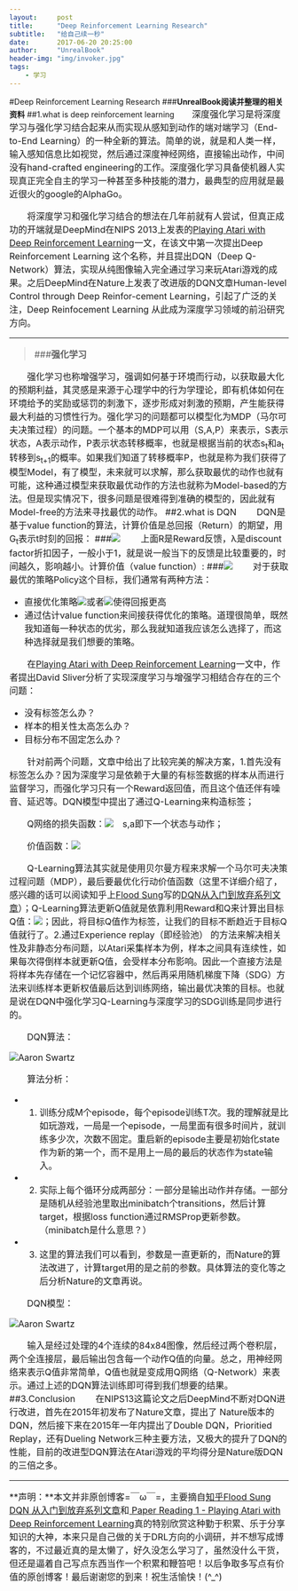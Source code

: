 ```yaml
---
layout:     post
title:      "Deep Reinforcement Learning Research"
subtitle:   "给自己续一秒"
date:       2017-06-20 20:25:00
author:     "UnrealBook"
header-img: "img/invoker.jpg"
tags:
    - 学习
---
```

#Deep Reinforcement Learning Research
###**UnrealBook阅读并整理的相关资料**
##1.what is deep reinforcement learning 
　　<font size=3>深度强化学习是将深度学习与强化学习结合起来从而实现从感知到动作的端对端学习（End-to-End Learning）的一种全新的算法。简单的说，就是和人类一样，输入感知信息比如视觉，然后通过深度神经网络，直接输出动作，中间没有hand-crafted engineering的工作。深度强化学习具备使机器人实现真正完全自主的学习一种甚至多种技能的潜力，最典型的应用就是最近很火的google的AlphaGo。

　　将深度学习和强化学习结合的想法在几年前就有人尝试，但真正成功的开端就是DeepMind在NIPS 2013上发表的[Playing Atari with Deep Reinforcement Learning](https://www.cs.toronto.edu/~vmnih/docs/dqn.pdf)一文，在该文中第一次提出Deep Reinforcement Learning 这个名称，并且提出DQN（Deep Q-Network）算法，实现从纯图像输入完全通过学习来玩Atari游戏的成果。之后DeepMind在Nature上发表了改进版的DQN文章Human-level Control through Deep Reinfor-cement Learning，引起了广泛的关注，Deep Reinfocement Learning 从此成为深度学习领域的前沿研究方向。
***
>###**强化学习**

　　强化学习也称增强学习，强调如何基于环境而行动，以获取最大化的预期利益，其灵感是来源于心理学中的行为学理论，即有机体如何在环境给予的奖励或惩罚的刺激下，逐步形成对刺激的预期，产生能获得最大利益的习惯性行为。强化学习的问题都可以模型化为MDP（马尔可夫决策过程）的问题。一个基本的MDP可以用（S,A,P）来表示，S表示状态，A表示动作，P表示状态转移概率，也就是根据当前的状态s<sub>t</sub>和a<sub>t</sub>转移到s<sub>t+1</sub>的概率。如果我们知道了转移概率P，也就是称为我们获得了模型Model，有了模型，未来就可以求解，那么获取最优的动作也就有可能，这种通过模型来获取最优动作的方法也就称为Model-based的方法。但是现实情况下，很多问题是很难得到准确的模型的，因此就有Model-free的方法来寻找最优的动作。
##2.what is DQN
　　DQN是基于value function的算法，计算价值是总回报（Return）的期望，用G<sub>t</sub>表示t时刻的回报：
###<img src="http://chart.googleapis.com/chart?cht=tx&chl=G_t%3DR_%7Bt%2B1%7D%2B%5Clambda%20R_%7Bt%2B2%7D%2B...%3D%5Csum_%7Bk%3D0%7D%5E%5Cinfty%5Clambda%5EkR_%7Bt%2Bk%2B1%7D" style="border:none;" />
　　上面R是Reward反馈，λ是discount factor折扣因子，一般小于1，就是说一般当下的反馈是比较重要的，时间越久，影响越小。计算价值（value function）:
###<img src="http://chart.googleapis.com/chart?cht=tx&chl=v(s)%3DE%5BG_t%7CS_t%3Ds%5D" style="border:none;" />
　　对于获取最优的策略Policy这个目标，我们通常有两种方法：

- 直接优化策略<img src="http://chart.googleapis.com/chart?cht=tx&chl=%5Cpi%20(a%7Cs)" style="border:none;" />或者<img src="http://chart.googleapis.com/chart?cht=tx&chl=a%3D%5Cpi%20(s)" style="border:none;" />使得回报更高
- 通过估计value function来间接获得优化的策略。道理很简单，既然我知道每一种状态的优劣，那么我就知道我应该怎么选择了，而这种选择就是我们想要的策略。

　　在[Playing Atari with Deep Reinforcement Learning](https://www.cs.toronto.edu/~vmnih/docs/dqn.pdf)一文中，作者提出David Sliver分析了实现深度学习与增强学习相结合存在的三个问题：

- 没有标签怎么办？
- 样本的相关性太高怎么办？
- 目标分布不固定怎么办？

　　针对前两个问题，文章中给出了比较完美的解决方案，1.首先没有标签怎么办？因为深度学习是依赖于大量的有标签数据的样本从而进行监督学习，而强化学习只有一个Reward返回值，而且这个值还伴有噪音、延迟等。DQN模型中提出了通过Q-Learning来构造标签；

　　Q网络的损失函数：<img src="http://chart.googleapis.com/chart?cht=tx&chl=L_i(%5Ctheta%20)%3DE_%7Bs%2Ca%5Csim%5Crho%20(%5Ccdot)%20%5B(y_i-Q(s%2Ca%3BQ_i))%5E2%5D" style="border:none;" />　s,a即下一个状态与动作；

　　价值函数：<img src="http://chart.googleapis.com/chart?cht=tx&chl=Q%5E*(s%2Ca)%3DE_%7Bs%5E'%5Csim%5Cepsilon%20%7D%5Br%2B%5Cgamma%20%5Cunderset%7Ba%5E'%7D%7Bmax%7DQ%5E*(s%5E'%2Ca%5E')%7Cs%2Ca%5D" style="border:none;" />

　　Q-Learning算法其实就是使用贝尔曼方程来求解一个马尔可夫决策过程问题（MDP），最后要最优化行动价值函数（这里不详细介绍了，感兴趣的话可以阅读知乎上[Flood Sung](https://www.zhihu.com/people/flood-sung/answers)写的[DQN从入门到放弃系列文章](https://zhuanlan.zhihu.com/p/21262246)）；Q-Learning算法更新Q值就是依靠利用Reward和Q来计算出目标Q值：<img src="http://chart.googleapis.com/chart?cht=tx&chl=R_%7Bt%2B1%7D%2B%5Clambda%20%5Cunderset%7Ba%7D%7Bmax%7DQ(S_%7Bt%2B1%7D%2Ca)" style="border:none;" />；因此，将目标Q值作为标签，让我们的目标不断趋近于目标Q值就行了。2.通过Experience replay（即经验池） 的方法来解决相关性及非静态分布问题，以Atari采集样本为例，样本之间具有连续性，如果每次得倒样本就更新Q值，会受样本分布影响。因此一个直接方法是将样本先存储在一个记忆容器中，然后再采用随机梯度下降（SDG）方法来训练样本更新权值最后达到训练网络，输出最优决策的目标。也就是说在DQN中强化学习Q-Learning与深度学习的SDG训练是同步进行的。

　　DQN算法：

![Aaron Swartz](UnrealBlog/img/DQN.png)

　　算法分析： 

- 1. 训练分成M个episode，每个episode训练T次。我的理解就是比如玩游戏，一局是一个episode，一局里面有很多时间片，就训练多少次，次数不固定。重启新的episode主要是初始化state 作为新的第一个，而不是用上一局的最后的状态作为state输入。 
- 2. 实际上每个循环分成两部分：一部分是输出动作并存储。一部分是随机从经验池里取出minibatch个transitions，然后计算target，根据loss function通过RMSProp更新参数。（minibatch是什么意思？） 
- 3. 这里的算法我们可以看到，参数是一直更新的，而Nature的算法改进了，计算target用的是之前的参数。具体算法的变化等之后分析Nature的文章再说。

　　DQN模型：

![Aaron Swartz](UnrealBlog/img/DQN_Model.png)

　　输入是经过处理的4个连续的84x84图像，然后经过两个卷积层，两个全连接层，最后输出包含每一个动作Q值的向量。总之，用神经网络来表示Q值非常简单，Q值也就是变成用Q网络（Q-Network）来表示。通过上述的DQN算法训练即可得到我们想要的结果。
##3.Conclusion
 　　在NIPS13这篇论文之后DeepMind不断对DQN进行改进，首先在2015年初发布了Nature文章，提出了 Nature版本的DQN，然后接下来在2015年一年内提出了Double DQN，Prioritied Replay，还有Dueling Network三种主要方法，又极大的提升了DQN的性能，目前的改进型DQN算法在Atari游戏的平均得分是Nature版DQN的三倍之多。
***

**声明：**本文并非原创博客=￣ω￣=，主要摘自[知乎Flood Sung DQN 从入门到放弃系列文章](https://zhuanlan.zhihu.com/p/21262246)和[ Paper Reading 1 - Playing Atari with Deep Reinforcement Learning](http://blog.csdn.net/songrotek/article/details/50581011)真的特别欣赏这种勤于积累、乐于分享知识的大神，本来只是自己做的关于DRL方向的小调研，并不想写成博客的，不过最近真的是太懒了，好久没怎么学习了，虽然没什么干货，但还是逼着自己写点东西当作一个积累和鞭笞吧！以后争取多写点有价值的原创博客！最后谢谢您的到来！祝生活愉快！(^_^)